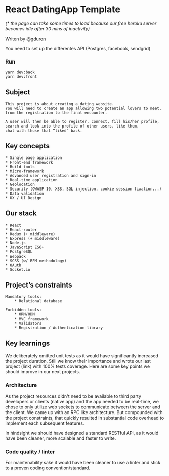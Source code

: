 
# React DatingApp Template

_(* the page can take some times to load because our free heroku server becomes idle after 30 mins of inactivity)_

Writen by [@gduron](https://github.com/ddguru926)

You need to set up the differentes API (Postgres, facebook, sendgrid) 
	
### Run	
	yarn dev:back
	yarn dev:front

## Subject 
	This project is about creating a dating website. 
	You will need to create an app allowing two potential lovers to meet, 
	from the registration to the final encounter.
	
	A user will then be able to register, connect, fill his/her profile, 
	search and look into the profile of other users, like them, 
	chat with those that “liked” back.

## Key concepts 
	* Single page application
	* Front-end framework
	* Build tools
	* Micro-framework 
	* Advanced user registration and sign-in
	* Real-time application
	* Geolocation 
	* Security (OWASP 10, XSS, SQL injection, cookie session fixation...) 
	* Data validation
	* UX / UI Design 

## Our stack 
	* React 
	* React-router
	* Redux (+ middleware)
	* Express (+ middleware)
	* Node.js
	* JavaScript ES6+
	* PostgreSQL
	* Webpack
	* SCSS (w/ BEM methodology)
 	* OAuth
	* Socket.io  


## Project’s constraints 

	Mandatory tools: 
		* Relational database 

	Forbidden tools:
		* ORM/ODM
		* MVC framework
		* Validators 
		* Registration / Authentication library 


## Key learnings  

We deliberately omitted unit tests as it would have significantly increased the project duration. 
Still we know their importance and wrote our last project (link) with 100% tests coverage. 
Here are some key points we should improve in our next projects. 

### Architecture 
As the project resources didn't need to be available to third party developers or clients (native app) and the app needed to be real-time, we chose to only utilize web sockets to communicate between the server and the client. We came up with an RPC like architecture. But compounded with the project constraints, that quickly resulted in substantial code overhead to implement each subsequent features. 

In hindsight we should have designed a standard RESTful API, as it would have been cleaner, more scalable and faster to write. 

### Code quality / linter
For maintenability sake it would have been cleaner to use a linter and stick to a proven coding convention/standard.
